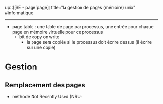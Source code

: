 up::[[SE - page|page]]
title::"la gestion de pages (mémoire) unix"
#informatique 

---

 - page table : une table de page par processus, une entrée pour chaque page en mémoire virtuelle pour ce processus
     - bit de copy on write
         - la page sera copiée si le processus doit écrire dessus (il écrire sur une copie)


# Gestion

## Remplacement des pages

 - méthode Not Recently Used (NRU)
